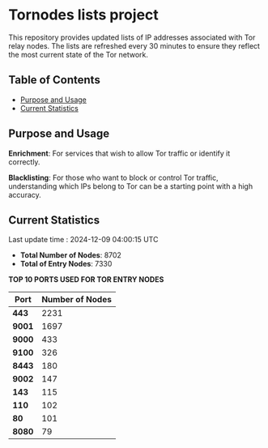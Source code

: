 # Tornodes lists project

This repository provides updated lists of IP addresses associated with Tor relay nodes. The lists are refreshed every 30 minutes to ensure they reflect the most current state of the Tor network.

## Table of Contents

- [Purpose and Usage](#purpose-and-usage)
- [Current Statistics](#current-statistics)


## Purpose and Usage

**Enrichment**: For services that wish to allow Tor traffic or identify it correctly.

**Blacklisting**: For those who want to block or control Tor traffic, understanding which IPs belong to Tor can be a starting point with a high accuracy.

## Current Statistics

Last update time : 2024-12-09 04:00:15 UTC

- **Total Number of Nodes**: 8702
- **Total of Entry Nodes**: 7330

**TOP 10 PORTS USED FOR TOR ENTRY NODES**

| **Port** | **Number of Nodes** |
|------|-----------------|
| **443**   | 2231  |
| **9001**   | 1697  |
| **9000**   | 433  |
| **9100**   | 326  |
| **8443**   | 180  |
| **9002**   | 147  |
| **143**   | 115  |
| **110**   | 102  |
| **80**   | 101  |
| **8080**   | 79  |

